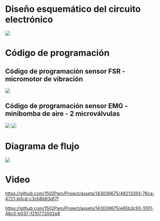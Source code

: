 <h1> Diseño esquemático del circuito electrónico </h1> 

<image src ="https://github.com/1502Pam/Project/blob/main/Im%C3%A1genes/Esquema_electronico_actualizado.png"> 

<h1> Código de programación </h1> 

## Código de programación sensor FSR - micromotor de vibración

<image src ="https://github.com/1502Pam/Project/blob/main/Im%C3%A1genes/c%C3%B3digo_sensorFSR.jpeg"> 

## Código de programación sensor EMG - minibomba de aire - 2 microválvulas

<image src ="https://github.com/1502Pam/Project/blob/main/Im%C3%A1genes/codigo_EMG1.jpeg"> 
<image src ="https://github.com/1502Pam/Project/blob/main/Im%C3%A1genes/codigo_EMG2.jpeg"> 

<h1> Diagrama de flujo </h1> 
<image src ="https://github.com/1502Pam/Project/blob/6d18ea67b34ed118cf2e5aaf70f9388a98625c85/Im%C3%A1genes/flowchart%20.png"> 

<h1> Video </h1> 

https://github.com/1502Pam/Project/assets/143039675/48213393-76ca-4721-b0cd-c3cb8b63df7f

https://github.com/1502Pam/Project/assets/143039675/e65b3c93-5101-48c0-b037-f210772002e8

